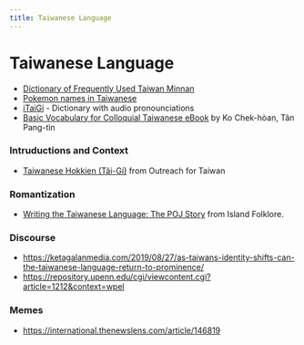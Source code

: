 ```yaml
---
title: Taiwanese Language
---
```


# Taiwanese Language

- [Dictionary of Frequently Used Taiwan Minnan](https://twblg.dict.edu.tw/holodict_new/)
- [Pokemon names in Taiwanese](https://itaigi.tw/tsu-te/pho-khi-bong)
- [iTaiGi](https://itaigi.tw/) - Dictionary with audio pronounciations
- [Basic Vocabulary for Colloquial Taiwanese eBook](http://ip194097.ntcu.edu.tw/memory/tgb/thak.asp?id=862&page=1) by Ko Chek-hòan, Tân Pang-tìn

### Intruductions and Context

- [Taiwanese Hokkien (Tâi-Gí)](https://oftaiwan.org/taiwan-101/taiwanese-hokkien-taigi/) from Outreach for Taiwan

### Romantization

- [Writing the Taiwanese Language: The POJ Story](https://islandfolklore.com/writing-the-taiwanese-language/) from Island Folklore.

### Discourse

- https://ketagalanmedia.com/2019/08/27/as-taiwans-identity-shifts-can-the-taiwanese-language-return-to-prominence/
- https://repository.upenn.edu/cgi/viewcontent.cgi?article=1212&context=wpel

### Memes

- https://international.thenewslens.com/article/146819
